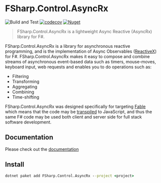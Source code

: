 # FSharp.Control.AsyncRx

![Build and Test](https://github.com/dbrattli/AsyncRx/workflows/Build%20and%20Test/badge.svg)
[![codecov](https://codecov.io/gh/dbrattli/AsyncRx/branch/main/graph/badge.svg)](https://codecov.io/gh/dbrattli/AsyncRx)
[![Nuget](https://img.shields.io/nuget/vpre/FSharp.Control.AsyncRx)](https://www.nuget.org/packages/FSharp.Control.AsyncRx/)

> FSharp.Control.AsyncRx is a lightweight Async Reactive (AsyncRx) library for F#.

FSharp.Control.AsyncRx is a library for asynchronous reactive
programming, and is the implementation of Async Observables
([ReactiveX](http://reactivex.io/)) for F#. FSharp.Control.AsyncRx makes
it easy to compose and combine streams of asynchronous event-based data
such as timers, mouse-moves, keyboard input, web requests and enables
you to do operations such as:

- Filtering
- Transforming
- Aggregating
- Combining
- Time-shifting

FSharp.Control.AsyncRx was designed specifically for targeting
[Fable](http://fable.io/) which means that the code may be
[transpiled](https://en.wikipedia.org/wiki/Source-to-source_compiler) to
JavaScript, and thus the same F# code may be used both client and server
side for full stack software development.

## Documentation

Please check out the [documentation](https://fablereaction.readthedocs.io/en/latest/asyncrx/index.html)

## Install

```cmd
dotnet paket add FSharp.Control.AsyncRx --project <project>
```

